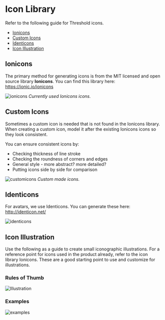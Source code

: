 # Icon Library

Refer to the following guide for Threshold icons. 

* [Ionicons](https://github.com/threshold-network/design-system-docs/edit/main/theming/iconlibrary.md#ionicons)
* [Custom Icons](https://github.com/threshold-network/design-system-docs/edit/main/theming/iconlibrary.md#custom-icons)
* [Identicons](https://github.com/threshold-network/design-system-docs/edit/main/theming/iconlibrary.md#identicons)
* [Icon Illustration](https://github.com/threshold-network/design-system-docs/edit/main/theming/iconlibrary.md#icon-illustration)

## Ionicons

The primary method for generating icons is from the MIT licensed and open source library **Ionicons**. You can find this library here: https://ionic.io/ionicons

![ionicons](https://user-images.githubusercontent.com/57226633/196533416-658f5e73-4a0c-4b2e-857b-6520fe845048.png)
*Currently used Ionicons icons.*

## Custom Icons

Sometimes a custom icon is needed that is not found in the Ionicons library. When creating a custom icon, model it after the existing Ionicons icons so they look consistent.

You can ensure consistent icons by:
* Checking thickness of line stroke
* Checking the roundness of corners and edges
* General style - more abstract? more detailed?
* Putting icons side by side for comparison

![customicons](https://user-images.githubusercontent.com/57226633/196533486-355679ed-1f87-4204-a99b-57ea059e22db.png)
*Custom made icons.*

## Identicons

For avatars, we use Identicons. You can generate these here: http://identicon.net/

![identicons](https://user-images.githubusercontent.com/57226633/196534082-8500a47f-a127-4ffc-bbc7-ad0167fcb4e0.png)


## Icon Illustration

Use the following as a guide to create small iconographic illustrations. For a reference point for icons used in the product already, refer to the icon library Ionicons. These are a good starting point to use and customize for illustrations.

### Rules of Thumb

![Illustration](https://user-images.githubusercontent.com/57226633/196534377-739a7c02-dd60-4e6f-bec4-3c037b3ef2e8.png)

### Examples

![examples](https://user-images.githubusercontent.com/57226633/196534426-7a16e249-3550-4406-8787-2202cb85c159.png)
